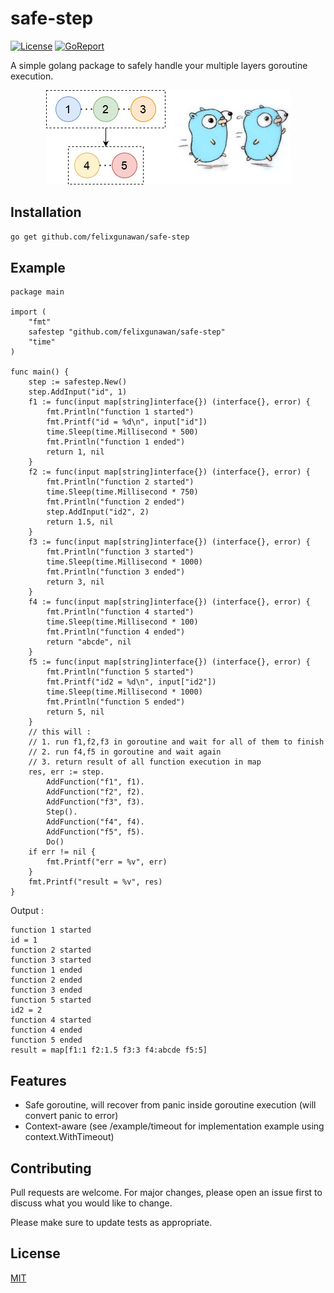 # safe-step
[![License](https://img.shields.io/github/license/mashape/apistatus.svg?maxAge=2592000)](https://raw.githubusercontent.com/felixgunawan/safe-step/master/LICENSE)
[![GoReport](https://goreportcard.com/badge/github.com/felixgunawan/safe-step)](https://goreportcard.com/report/github.com/felixgunawan/safe-step)

A simple golang package to safely handle your multiple layers goroutine execution.
<p align="center">
  <img src="https://github.com/felixgunawan/safe-step/blob/master/img/img.jpg?raw=true">
</p>

## Installation

```bash
go get github.com/felixgunawan/safe-step
```

## Example

```golang
package main

import (
	"fmt"
	safestep "github.com/felixgunawan/safe-step"
	"time"
)

func main() {
	step := safestep.New()
	step.AddInput("id", 1)
	f1 := func(input map[string]interface{}) (interface{}, error) {
		fmt.Println("function 1 started")
		fmt.Printf("id = %d\n", input["id"])
		time.Sleep(time.Millisecond * 500)
		fmt.Println("function 1 ended")
		return 1, nil
	}
	f2 := func(input map[string]interface{}) (interface{}, error) {
		fmt.Println("function 2 started")
		time.Sleep(time.Millisecond * 750)
		fmt.Println("function 2 ended")
		step.AddInput("id2", 2)
		return 1.5, nil
	}
	f3 := func(input map[string]interface{}) (interface{}, error) {
		fmt.Println("function 3 started")
		time.Sleep(time.Millisecond * 1000)
		fmt.Println("function 3 ended")
		return 3, nil
	}
	f4 := func(input map[string]interface{}) (interface{}, error) {
		fmt.Println("function 4 started")
		time.Sleep(time.Millisecond * 100)
		fmt.Println("function 4 ended")
		return "abcde", nil
	}
	f5 := func(input map[string]interface{}) (interface{}, error) {
		fmt.Println("function 5 started")
		fmt.Printf("id2 = %d\n", input["id2"])
		time.Sleep(time.Millisecond * 1000)
		fmt.Println("function 5 ended")
		return 5, nil
	}
	// this will :
	// 1. run f1,f2,f3 in goroutine and wait for all of them to finish
	// 2. run f4,f5 in goroutine and wait again
	// 3. return result of all function execution in map
	res, err := step.
		AddFunction("f1", f1).
		AddFunction("f2", f2).
		AddFunction("f3", f3).
		Step().
		AddFunction("f4", f4).
		AddFunction("f5", f5).
		Do()
	if err != nil {
		fmt.Printf("err = %v", err)
	}
	fmt.Printf("result = %v", res)
}
```

Output : 
```golang
function 1 started
id = 1
function 2 started
function 3 started
function 1 ended
function 2 ended
function 3 ended
function 5 started
id2 = 2
function 4 started
function 4 ended
function 5 ended
result = map[f1:1 f2:1.5 f3:3 f4:abcde f5:5]
```

## Features
- Safe goroutine, will recover from panic inside goroutine execution (will convert panic to error)
- Context-aware (see /example/timeout for implementation example using context.WithTimeout)

## Contributing
Pull requests are welcome. For major changes, please open an issue first to discuss what you would like to change.

Please make sure to update tests as appropriate.

## License
[MIT](https://choosealicense.com/licenses/mit/)
